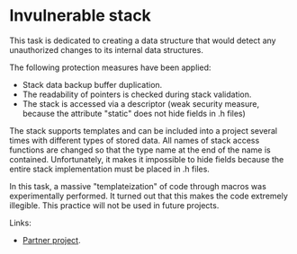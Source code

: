 # Invulnerable stack

This task is dedicated to creating a data structure that would detect any unauthorized changes to its internal data structures.

The following protection measures have been applied:
- Stack data backup buffer duplication.
- The readability of pointers is checked during stack validation.
- The stack is accessed via a descriptor (weak security measure, because the attribute "static" does not hide fields in .h files)

The stack supports templates and can be included into a project several times with different types of stored data. All names of stack access functions are changed so that the type name at the end of the name is contained. Unfortunately, it makes it impossible to hide fields because the entire stack implementation must be placed in .h files.

In this task, a massive "templateization" of code through macros was experimentally performed. It turned out that this makes the code extremely illegible. This practice will not be used in future projects.

Links:
  - [Partner project](https://github.com/AlexRoar/MIPTProjects_1sem/tree/master/StackOnSteroids). 
